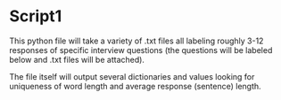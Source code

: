 # Script1

This python file will take a variety of .txt files all labeling roughly 3-12 responses of specific interview questions (the questions will be labeled below and .txt files will be attached). 

The file itself will output several dictionaries and values looking for uniqueness of word length and average response (sentence) length.


